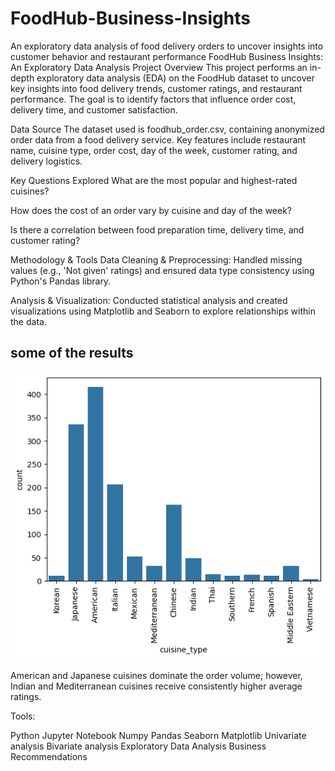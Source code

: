 # FoodHub-Business-Insights
An exploratory data analysis of food delivery orders to uncover insights into customer behavior and restaurant performance
FoodHub Business Insights: An Exploratory Data Analysis
Project Overview
This project performs an in-depth exploratory data analysis (EDA) on the FoodHub dataset to uncover key insights into food delivery trends, customer ratings, and restaurant performance. The goal is to identify factors that influence order cost, delivery time, and customer satisfaction.

Data Source
The dataset used is foodhub_order.csv, containing anonymized order data from a food delivery service. Key features include restaurant name, cuisine type, order cost, day of the week, customer rating, and delivery logistics.   

Key Questions Explored
What are the most popular and highest-rated cuisines?

How does the cost of an order vary by cuisine and day of the week?

Is there a correlation between food preparation time, delivery time, and customer rating?

Methodology & Tools
Data Cleaning & Preprocessing: Handled missing values (e.g., 'Not given' ratings) and ensured data type consistency using Python's Pandas library.

Analysis & Visualization: Conducted statistical analysis and created visualizations using Matplotlib and Seaborn to explore relationships within the data.


## some of the results 

![My Plot](results/myplot.png) 

American and Japanese cuisines dominate the order volume; however, Indian and Mediterranean cuisines receive consistently higher average ratings.


Tools: 

Python
Jupyter Notebook
Numpy
Pandas
Seaborn
Matplotlib
Univariate analysis
Bivariate analysis
Exploratory Data Analysis
Business Recommendations
